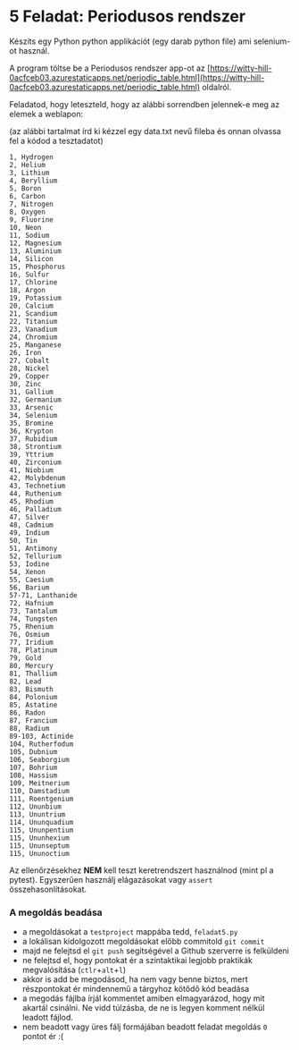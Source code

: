# 5 Feladat: Periodusos rendszer

Készíts egy Python python applikációt (egy darab python file) ami selenium-ot használ. 

A program töltse be a Periodusos rendszer app-ot az [https://witty-hill-0acfceb03.azurestaticapps.net/periodic_table.html](https://witty-hill-0acfceb03.azurestaticapps.net/periodic_table.html) oldalról.

Feladatod, hogy leteszteld, hogy az alábbi sorrendben jelennek-e meg az elemek a weblapon:

(az alábbi tartalmat írd ki kézzel egy data.txt nevű fileba és onnan olvassa fel a kódod a tesztadatot)
```
1, Hydrogen
2, Helium
3, Lithium
4, Beryllium
5, Boron
6, Carbon
7, Nitrogen
8, Oxygen
9, Fluorine
10, Neon
11, Sodium
12, Magnesium
13, Aluminium
14, Silicon
15, Phosphorus
16, Sulfur
17, Chlorine
18, Argon
19, Potassium
20, Calcium
21, Scandium
22, Titanium
23, Vanadium
24, Chromium
25, Manganese
26, Iron
27, Cobalt
28, Nickel
29, Copper
30, Zinc
31, Gallium
32, Germanium
33, Arsenic
34, Selenium
35, Bromine
36, Krypton
37, Rubidium
38, Strontium
39, Yttrium
40, Zirconium
41, Niobium
42, Molybdenum
43, Technetium
44, Ruthenium
45, Rhodium
46, Palladium
47, Silver
48, Cadmium
49, Indium
50, Tin
51, Antimony
52, Tellurium
53, Iodine
54, Xenon
55, Caesium
56, Barium
57-71, Lanthanide
72, Hafnium
73, Tantalum
74, Tungsten
75, Rhenium
76, Osmium
77, Iridium
78, Platinum
79, Gold
80, Mercury
81, Thallium
82, Lead
83, Bismuth
84, Polonium
85, Astatine
86, Radon
87, Francium
88, Radium
89-103, Actinide
104, Rutherfodum
105, Dubnium
106, Seaborgium
107, Bohrium
108, Hassium
109, Meitnerium
110, Damstadium
111, Roentgenium
112, Ununbium
113, Ununtrium
114, Ununquadium
115, Ununpentium
115, Ununhexium
115, Ununseptum
115, Ununoctium
```



Az ellenőrzésekhez __NEM__ kell teszt keretrendszert használnod (mint pl a pytest).
Egyszerűen használj elágazásokat vagy `assert` összehasonlításokat.



### A megoldás beadása
* a megoldásokat a `testproject` mappába tedd, `feladat5.py`
* a lokálisan kidolgozott megoldásokat előbb commitold `git commit`
* majd ne felejtsd el `git push` segítségével a Github szerverre is felküldeni
* ne felejtsd el, hogy pontokat ér a szintaktikai legjobb praktikák megvalósítása (`ctlr`+`alt`+`l`)
* akkor is add be megodásod, ha nem vagy benne biztos, mert részpontokat ér mindennemű a tárgyhoz kötődő kód beadása
* a megodás fájlba írjál kommentet amiben elmagyarázod, hogy mit akartál csinálni. Ne vidd túlzásba, de ne is legyen komment nélkül leadott fájlod.
* nem beadott vagy üres fálj formájában beadott feladat megoldás `0` pontot ér :(